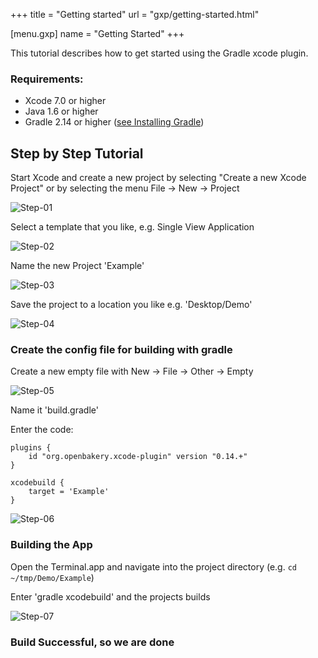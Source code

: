 +++
title = "Getting started"
url = "gxp/getting-started.html"

[menu.gxp]
name = "Getting Started" 
+++

This tutorial describes how to get started using the Gradle xcode plugin.


### Requirements:

* Xcode 7.0 or higher
* Java 1.6 or higher
* Gradle 2.14 or higher ([see Installing Gradle](https://docs.gradle.org/current/userguide/installation.html))


## Step by Step Tutorial

Start Xcode and create a new project by selecting "Create a new Xcode Project" or by selecting the menu File -> New -> Project

![Step-01](/images/gxp/getting-started-01.png)

Select a template that you like, e.g. Single View Application

![Step-02](/images/gxp/getting-started-02.png)

Name the new Project 'Example'

![Step-03](/images/gxp/getting-started-03.png)

Save the project to a location you like e.g. 'Desktop/Demo'

![Step-04](/images/gxp/getting-started-04.png)

### Create the config file for building with gradle

Create a new empty file with New -> File -> Other -> Empty

![Step-05](/images/gxp/getting-started-05.png)

Name it 'build.gradle'

Enter the code:

```
plugins {
	id "org.openbakery.xcode-plugin" version "0.14.+"
}

xcodebuild {
	target = 'Example'
}
```

![Step-06](/images/gxp/getting-started-06.png)

### Building the App

Open the Terminal.app and navigate into the project directory (e.g. `cd ~/tmp/Demo/Example`)


Enter 'gradle xcodebuild' and the projects builds

![Step-07](/images/gxp/getting-started-07.png)

### Build Successful, so we are done

